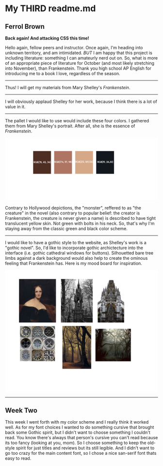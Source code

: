 # My THIRD readme.md

## Ferrol Brown

**Back again! And attacking CSS this time!**

Hello again, fellow peers and instructor. Once again, I'm heading into unknown territory, and am intimidated. *BUT* I am happy that this project is including literature: something I can amateurly nerd out on. So, what is more of an appropriate piece of literature for October (and most likely stretching into November), than Frankenstein. Thank you high school AP English for introducing me to a book I love, regardless of the season.

---

Thus! I will get my materials from Mary Shelley's *Frankenstein*.

___

I will obviously applaud Shelley for her work, because I think there is a lot of value in it.
___

The pallet I would like to use would include these four colors. I gathered them from Mary Shelley's portrait. After all, she is the essence of *Frankenstein*.

![image of Pallet for Frankenstein site](./images/shelleyPallet.png)

Contrary to Hollywood depictions, the "monster", reffered to as "the creature" in the novel (also contrary to popular belief: the creator is Frankenstein, the creature is never given a name) is described to have tight translucent yellow skin. Not green with bolts in his neck. So, that's why I'm staying away from the classic green and black color scheme.

---

I would like to have a gothic style to the website, as Shelley's work is a "gothic novel". So, I'd like to incorporate gothic archictecture into the interface (i.e. gothic cathedral windows for buttons). Silhouetted bare tree limbs against a dark background would also help to create the ominous feeling that Frankenstein has. Here is my mood board for inspiration.

![image of Frankstein Site mood board](./images/ShelleyMoodBoard.png)

---
## Week Two

This week I went forth with my color scheme and I really think it worked well. As for my font choices I wanted to do something cursive that brought back some Gothic spirit, but I didn't want to choose something I couldn't read. You know there's always that person's cursive you can't read because its too fancy (looking at you, mom). So I choose something to keep the old-style spirit for just titles and reviews but its still legible. And I didn't want to go too crazy for the main content font, so I chose a nice san-serif font thats easy to read.  
